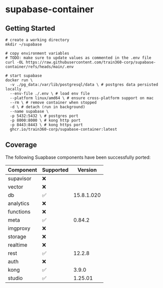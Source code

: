 # supabase-container

## Getting Started

```shell
# create a working directory
mkdir ~/supabase

# copy environment variables
# TODO: make sure to update values as commented in the .env file
curl -OL https://raw.githubusercontent.com/train360-corp/supabase-container/refs/heads/main/.env

# start supabase
docker run \
  -v ./pg_data:/var/lib/postgresql/data \ # postgres data persisted locally
  --env-file ./.env \ # load env file
  --platform linux/amd64 \ # ensure cross-platform support on mac
  --rm \ # remove container when stopped
  -d \ # detach (run in background)
  --name supabase \
  -p 5432:5432 \ # postgres port
  -p 8000:8000 \ # kong http port
  -p 8443:8443 \ # kong https port
  ghcr.io/train360-corp/supabase-container:latest
```

## Coverage

The following Suapbase components have been successfully ported:

| Component | Supported | Version    |
|-----------|-----------|------------|
| supavisor | ❌         |            |
| vector    | ❌         |            |
| db        | ✅         | 15.8.1.020 |
| analytics | ❌         |            |
| functions | ❌         |            |
| meta      | ✅         | 0.84.2     |
| imgproxy  | ❌         |            |
| storage   | ❌         |            |
| realtime  | ❌         |            |
| rest      | ✅         | 12.2.8     |
| auth      | ❌         |            |
| kong      | ✅         | 3.9.0      |
| studio    | ✅         | 1.25.01    |

